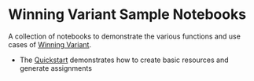 # Winning Variant Sample Notebooks

A collection of notebooks to demonstrate the various functions and use cases of [Winning Variant](https://www.winningvariant.com).

* The [Quickstart](https://github.com/winningvariant/sample-notebooks/tree/main/quickstart) demonstrates how to create basic resources and generate assignments
